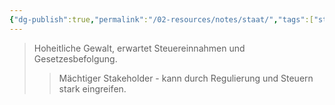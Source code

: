 ```yaml
---
{"dg-publish":true,"permalink":"/02-resources/notes/staat/","tags":["stakeholder/regulierung"],"noteIcon":"","updated":"2025-08-28T17:46:01.000+02:00"}
---
```


>Hoheitliche Gewalt, erwartet Steuereinnahmen und Gesetzesbefolgung.
>>Mächtiger Stakeholder - kann durch Regulierung und Steuern stark eingreifen.